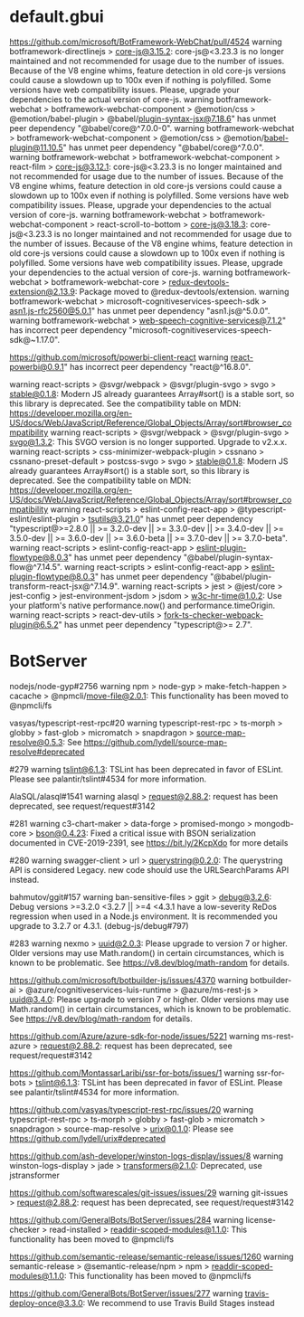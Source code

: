 # default.gbui

https://github.com/microsoft/BotFramework-WebChat/pull/4524
warning botframework-directlinejs > core-js@3.15.2: core-js@<3.23.3 is no longer maintained and not recommended for usage due to the number of issues. Because of the V8 engine whims, feature detection in old core-js versions could cause a slowdown up to 100x even if nothing is polyfilled. Some versions have web compatibility issues. Please, upgrade your dependencies to the actual version of core-js.
warning botframework-webchat > botframework-webchat-component > @emotion/css > @emotion/babel-plugin > @babel/plugin-syntax-jsx@7.18.6" has unmet peer dependency "@babel/core@^7.0.0-0".
warning botframework-webchat > botframework-webchat-component > @emotion/css > @emotion/babel-plugin@11.10.5" has unmet peer dependency "@babel/core@^7.0.0".
warning botframework-webchat > botframework-webchat-component > react-film > core-js@3.12.1: core-js@<3.23.3 is no longer maintained and not recommended for usage due to the number of issues. Because of the V8 engine whims, feature detection in old core-js versions could cause a slowdown up to 100x even if nothing is polyfilled. Some versions have web compatibility issues. Please, upgrade your dependencies to the actual version of core-js.
warning botframework-webchat > botframework-webchat-component > react-scroll-to-bottom > core-js@3.18.3: core-js@<3.23.3 is no longer maintained and not recommended for usage due to the number of issues. Because of the V8 engine whims, feature detection in old core-js versions could cause a slowdown up to 100x even if nothing is polyfilled. Some versions have web compatibility issues. Please, upgrade your dependencies to the actual version of core-js.
warning botframework-webchat > botframework-webchat-core > redux-devtools-extension@2.13.9: Package moved to @redux-devtools/extension.
warning botframework-webchat > microsoft-cognitiveservices-speech-sdk > asn1.js-rfc2560@5.0.1" has unmet peer dependency "asn1.js@^5.0.0".
warning botframework-webchat > web-speech-cognitive-services@7.1.2" has incorrect peer dependency "microsoft-cognitiveservices-speech-sdk@~1.17.0".

https://github.com/microsoft/powerbi-client-react
warning react-powerbi@0.9.1" has incorrect peer dependency "react@^16.8.0".

warning react-scripts > @svgr/webpack > @svgr/plugin-svgo > svgo > stable@0.1.8: Modern JS already guarantees Array#sort() is a stable sort, so this library is deprecated. See the compatibility table on MDN: https://developer.mozilla.org/en-US/docs/Web/JavaScript/Reference/Global_Objects/Array/sort#browser_compatibility
warning react-scripts > @svgr/webpack > @svgr/plugin-svgo > svgo@1.3.2: This SVGO version is no longer supported. Upgrade to v2.x.x.
warning react-scripts > css-minimizer-webpack-plugin > cssnano > cssnano-preset-default > postcss-svgo > svgo > stable@0.1.8: Modern JS already guarantees Array#sort() is a stable sort, so this library is deprecated. See the compatibility table on MDN: https://developer.mozilla.org/en-US/docs/Web/JavaScript/Reference/Global_Objects/Array/sort#browser_compatibility
warning react-scripts > eslint-config-react-app > @typescript-eslint/eslint-plugin > tsutils@3.21.0" has unmet peer dependency "typescript@>=2.8.0 || >= 3.2.0-dev || >= 3.3.0-dev || >= 3.4.0-dev || >= 3.5.0-dev || >= 3.6.0-dev || >= 3.6.0-beta || >= 3.7.0-dev || >= 3.7.0-beta".
warning react-scripts > eslint-config-react-app > eslint-plugin-flowtype@8.0.3" has unmet peer dependency "@babel/plugin-syntax-flow@^7.14.5".
warning react-scripts > eslint-config-react-app > eslint-plugin-flowtype@8.0.3" has unmet peer dependency "@babel/plugin-transform-react-jsx@^7.14.9".
warning react-scripts > jest > @jest/core > jest-config > jest-environment-jsdom > jsdom > w3c-hr-time@1.0.2: Use your platform's native performance.now() and performance.timeOrigin.
warning react-scripts > react-dev-utils > fork-ts-checker-webpack-plugin@6.5.2" has unmet peer dependency "typescript@>= 2.7".

# BotServer

nodejs/node-gyp#2756
warning npm > node-gyp > make-fetch-happen > cacache > @npmcli/move-file@2.0.1: This functionality has been moved to @npmcli/fs

vasyas/typescript-rest-rpc#20
warning typescript-rest-rpc > ts-morph > globby > fast-glob > micromatch > snapdragon > source-map-resolve@0.5.3: See https://github.com/lydell/source-map-resolve#deprecated

#279
warning tslint@6.1.3: TSLint has been deprecated in favor of ESLint. Please see palantir/tslint#4534 for more information.

AlaSQL/alasql#1541
warning alasql > request@2.88.2: request has been deprecated, see request/request#3142

#281
warning c3-chart-maker > data-forge > promised-mongo > mongodb-core > bson@0.4.23: Fixed a critical issue with BSON serialization documented in CVE-2019-2391, see https://bit.ly/2KcpXdo for more details

#280
warning swagger-client > url > querystring@0.2.0: The querystring API is considered Legacy. new code should use the URLSearchParams API instead.

bahmutov/ggit#157
warning ban-sensitive-files > ggit > debug@3.2.6: Debug versions >=3.2.0 <3.2.7 || >=4 <4.3.1 have a low-severity ReDos regression when used in a Node.js environment. It is recommended you upgrade to 3.2.7 or 4.3.1. (debug-js/debug#797)

#283
warning nexmo > uuid@2.0.3: Please upgrade to version 7 or higher. Older versions may use Math.random() in certain circumstances, which is known to be problematic. See https://v8.dev/blog/math-random for details.

https://github.com/microsoft/botbuilder-js/issues/4370
warning botbuilder-ai > @azure/cognitiveservices-luis-runtime > @azure/ms-rest-js > uuid@3.4.0: Please upgrade to version 7 or higher. Older versions may use Math.random() in certain circumstances, which is known to be problematic. See https://v8.dev/blog/math-random for details.

https://github.com/Azure/azure-sdk-for-node/issues/5221
warning ms-rest-azure > request@2.88.2: request has been deprecated, see request/request#3142

https://github.com/MontassarLaribi/ssr-for-bots/issues/1
warning ssr-for-bots > tslint@6.1.3: TSLint has been deprecated in favor of ESLint. Please see palantir/tslint#4534 for more information.

https://github.com/vasyas/typescript-rest-rpc/issues/20
warning typescript-rest-rpc > ts-morph > globby > fast-glob > micromatch > snapdragon > source-map-resolve > urix@0.1.0: Please see https://github.com/lydell/urix#deprecated

https://github.com/ash-developer/winston-logs-display/issues/8
warning winston-logs-display > jade > transformers@2.1.0: Deprecated, use jstransformer

https://github.com/softwarescales/git-issues/issues/29
warning git-issues > request@2.88.2: request has been deprecated, see request/request#3142

https://github.com/GeneralBots/BotServer/issues/284
warning license-checker > read-installed > readdir-scoped-modules@1.1.0: This functionality has been moved to @npmcli/fs

https://github.com/semantic-release/semantic-release/issues/1260
warning semantic-release > @semantic-release/npm > npm > readdir-scoped-modules@1.1.0: This functionality has been moved to @npmcli/fs

https://github.com/GeneralBots/BotServer/issues/277
warning travis-deploy-once@3.3.0: We recommend to use Travis Build Stages instead

